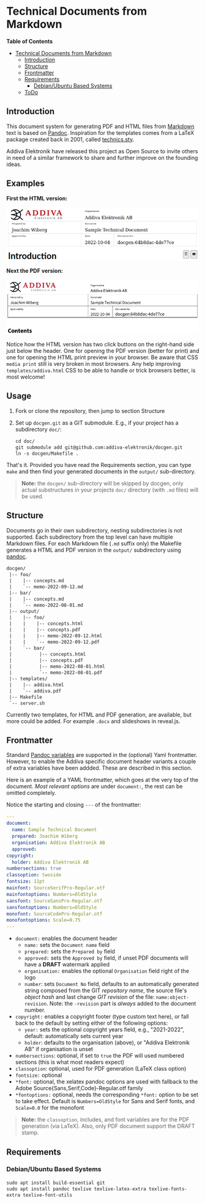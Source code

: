 Technical Documents from Markdown
=================================

<!-- markdown-toc start - Don't edit this section. Run M-x markdown-toc-refresh-toc -->
**Table of Contents**

- [Technical Documents from Markdown](#technical-documents-from-markdown)
    - [Introduction](#introduction)
    - [Structure](#structure)
    - [Frontmatter](#frontmatter)
    - [Requirements](#requirements)
        - [Debian/Ubuntu Based Systems](#debianubuntu-based-systems)
    - [ToDo](#todo)

<!-- markdown-toc end -->

Introduction
------------

This document system for generating PDF and HTML files from [Markdown][]
text is based on [Pandoc][].  Inspiration for the templates comes from a
LaTeX package created back in 2001, called [technics.sty][].

Addiva Elektronik have released this project as Open Source to invite
others in need of a similar framework to share and further improve on
the founding ideas.

[Pandoc]:       https://pandoc.org/
[Markdown]:     https://daringfireball.net/projects/markdown/syntax
[technics.sty]: https://www.ctan.org/tex-archive/macros/latex/contrib/technics


Examples
--------

**First the HTML version:**

![](img/html.png)

**Next the PDF version:**

![](img/pdf.png)

Notice how the HTML version has two click buttons on the right-hand side
just below the header.  One for opening the PDF version (better for
print) and one for opening the HTML print preview in your browser.  Be
aware that CSS `media print` still is very broken in most browsers.  Any
help improving `templates/addiva.html` CSS to be able to handle or trick
browsers better, is most welcome!


Usage
-----

 1. Fork or clone the repository, then jump to section Structure
 2. Set up `docgen.git` as a GIT submodule.  E.g., if your project has a
    subdirectory `doc/`:

	    cd doc/
		git submodule add git@github.com:addiva-elektronik/docgen.git
		ln -s docgen/Makefile .

That's it.  Provided you have read the Requirements section, you can
type `make` and then find your generated documents in the `output/`
sub-directory.

> **Note:** the `docgen/` sub-directory will be skipped by docgen, only
> actual substructures in your projects `doc/` directory (with `.md`
> files) will be used.


Structure
---------

Documents go in their own subdirectory, nesting subdirectories is not
supported.  Each subdirectory from the top level can have multiple
Markdown files.  For each Markdown file (`.md` suffix only) the Makefile
generates a HTML and PDF version in the `output/` subdirectory using
[pandoc](https://pandoc.org/).

    docgen/
     |-- foo/
     |    |-- concepts.md
     |    `-- memo-2022-09-12.md
     |-- bar/
     |    |-- concepts.md
     |    `-- memo-2022-08-01.md
     |-- output/
     |    |-- foo/
     |    |    |-- concepts.html
     |    |    |-- concepts.pdf
     |    |    |-- memo-2022-09-12.html
     |    |    `-- memo-2022-09-12.pdf
     |    `-- bar/
     |          |-- concepts.html
     |          |-- concepts.pdf
     |          |-- memo-2022-08-01.html
     |          `-- memo-2022-08-01.pdf
     |-- templates/
     |    |-- addiva.html
     |    `-- addiva.pdf
     |-- Makefile
     `-- server.sh

Currently two templates, for HTML and PDF generation, are available, but
more could be added.  For example `.docx` and slideshows in reveal.js.


Frontmatter
-----------

Standard [Pandoc variables](https://pandoc.org/MANUAL.html#variables)
are supported in the (optional) Yaml frontmatter.  However, to enable
the Addiva specific document header variants a couple of extra variables
have been addded.  These are described in this section.

Here is an example of a YAML frontmatter, which goes at the very top of
the document.  *Most relevant options* are under `document:`, the rest
can be omitted completely.

Notice the starting and closing `---` of the frontmatter:

```yaml
---
document:
  name: Sample Technical Document
  prepared: Joachim Wiberg
  organisation: Addiva Elektronik AB
  approved:
copyright:
  holder: Addiva Elektronik AB
numbersections: true
classoption: twoside
fontsize: 11pt
mainfont: SourceSerifPro-Regular.otf
mainfontoptions: Numbers=OldStyle
sansfont: SourceSansPro-Regular.otf
sansfontoptions: Numbers=OldStyle
monofont: SourceCodePro-Regular.otf
monofontoptions: Scale=0.75
---
```

 * `document:` enables the document header
   * `name:` sets the `Document name` field
   * `prepared:` sets the `Prepared by` field
   * `approved:` sets the `Approved by` field, if unset PDF documents
     will have a **DRAFT** watermark applied
   * `organisation:` enables the optional `Organisation` field right of
     the logo
   * `number`: sets `Document No` field, defaults to an automatically
     generated string composed from the GIT *repository name*, the
     source file's *object hash* and last change *GIT revision* of
     the file: `name:object-revision`.  Note: the `-revision` part
	 is *always* added to the document number.
 * `copyright:` enables a copyright footer (type custom text here), or
   fall back to the default by setting either of the following options:
   * `year:` sets the optional copyright years field, e.g., "2021-2022",
     default: automatically sets current year
   * `holder`: defaults to the organisation (above), or "Addiva
     Elektronik AB" if organisation is unset
 * `numbersections`: optional, if set to `true` the PDF will used
   numbered sections (this is what most readers expect)
 * `classoption`: optional, used for PDF generation (LaTeX class option)
 * `fontsize:` optional
 * `*font:` optional, the xelatex pandoc options are used with fallback
   to the Adobe Source{Sans,Serif,Code}-Regular.otf family
 * `*fontoptions:` optional, needs the corresponding `*font:` option to
   be set to take effect.  Default is `Numbers=OldStyle` for Sans and
   Serif fonts, and `Scale=0.0` for the monofont

> **Note:** the `classoption`, includes, and font variables are for the
> PDF generation (via LaTeX).  Also, only PDF document support the DRAFT
> stamp.


Requirements
------------

### Debian/Ubuntu Based Systems

    sudo apt install build-essential git
    sudo apt install pandoc texlive texlive-latex-extra texlive-fonts-extra texlive-font-utils

